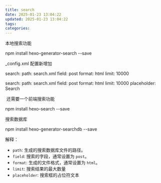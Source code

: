 ```yaml
---
title: search
date: 2025-01-23 13:04:22
updated: 2025-01-23 13:04:22
tags:
categories:
---
```


本地搜索功能

npm install hexo-generator-search --save



_config.xml 配置新增加

search:
  path: search.xml
  field: post
  format: html
  limit: 10000

search:
  path: search.xml
  field: post
  format: html
  limit: 10000
  placeholder: Search



​	还需要一个前端搜索功能 

npm install hexo-search --save

搜索数据库

npm install hexo-generator-searchdb --save

解释：

- `path`: 生成的搜索数据库文件的路径。
- `field`: 搜索的字段，通常设置为 `post`。
- `format`: 生成的文件格式，通常设置为 `html`。
- `limit`: 搜索结果的最大数量
- `placeholder`: 搜索框的占位符文本
